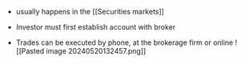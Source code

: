 - usually happens in the [[Securities markets]]

- Investor must first establish account with broker
- Trades can be executed by phone, at the brokerage firm or online
![[Pasted image 20240520132457.png]]